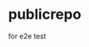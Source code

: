 # publicrepo
for e2e test
























































































































































































































































































































































































































































































































































































































































































































































































































































































































































































































































































































































































































































































































































































































































































































































































































































































































































































































































































































































































































































































































































































































































































































































































































































































































































































































































































































































































































































































































































































































































































































































































































































































































































































































































































































































































































































































































































































